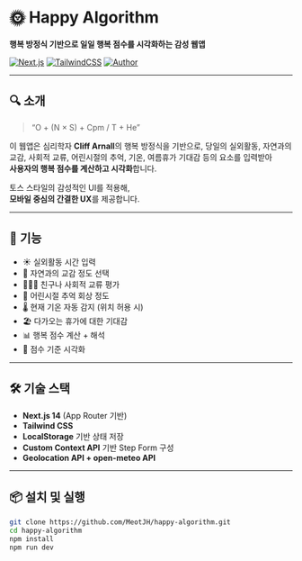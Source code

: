 # 🌞 Happy Algorithm

**행복 방정식 기반으로 일일 행복 점수를 시각화하는 감성 웹앱**

[![Next.js](https://img.shields.io/badge/Next.js-13+-black?logo=nextdotjs)](https://nextjs.org/)
[![TailwindCSS](https://img.shields.io/badge/TailwindCSS-3-blue?logo=tailwindcss)](https://tailwindcss.com/)
[![Author](https://img.shields.io/badge/Made%20by-MeotJH-blueviolet)](https://github.com/MeotJH)

---

## 🔍 소개

> “O + (N × S) + Cpm / T + He”

이 웹앱은 심리학자 **Cliff Arnall**의 행복 방정식을 기반으로,
당일의 실외활동, 자연과의 교감, 사회적 교류, 어린시절의 추억, 기온, 여름휴가 기대감 등의 요소를 입력받아  
**사용자의 행복 점수를 계산하고 시각화**합니다.

토스 스타일의 감성적인 UI를 적용해,  
**모바일 중심의 간결한 UX**를 제공합니다.

---

## 🚀 기능

- ☀️ 실외활동 시간 입력
- 🌳 자연과의 교감 정도 선택
- 🧑‍🤝‍🧑 친구나 사회적 교류 평가
- 🎠 어린시절 추억 회상 정도
- 🌡️ 현재 기온 자동 감지 (위치 허용 시)
- 🏖️ 다가오는 휴가에 대한 기대감
- 📊 행복 점수 계산 + 해석
- 🎯 점수 기준 시각화

---

## 🛠️ 기술 스택

- **Next.js 14** (App Router 기반)
- **Tailwind CSS**
- **LocalStorage** 기반 상태 저장
- **Custom Context API** 기반 Step Form 구성
- **Geolocation API + open-meteo API**

---

## 📦 설치 및 실행

```bash
git clone https://github.com/MeotJH/happy-algorithm.git
cd happy-algorithm
npm install
npm run dev
